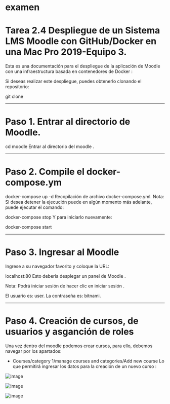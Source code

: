 # examen
# Tarea 2.4 Despliegue de un Sistema LMS Moodle con GitHub/Docker en una Mac Pro 2019-Equipo 3.
Esta es una documentación para el despliegue de la aplicación de Moodle con una infraestructura basada en contenedores de Docker :

Si deseas realizar este despliegue, puedes obtenerlo clonando el repositorio:

git clone <URL>

--------------


# Paso 1. Entrar al directorio de Moodle.

cd moodle
Entrar al directorio del moodle .

-------------------

# Paso 2. Compile el docker-compose.ym

docker-compose up -d
Recopilación de archivo docker-compose.yml.
Nota: Si desea detener la ejecución puede en algún momento más adelante, puede ejecutar el comando:

docker-compose stop
Y para iniciarlo nuevamente:

docker-compose start

------------------

# Paso 3. Ingresar al Moodle

Ingrese a su navegador favorito y coloque la URL:

localhost:80
Esto debería desplegar un panel de Moodle .

Nota: Podrá iniciar sesión de hacer clic en iniciar sesión .

El usuario es: user.
La contraseña es: bitnami.

------------------------

# Paso 4. Creación de cursos, de usuarios y asganción de roles  

Una vez dentro del moodle podemos crear cursos, para ello, debemos navegar por los apartados:

- Courses/category 1/manage courses and categories/Add new course
Lo que permitirá ingresar los datos para la creación de un nuevo curso :

![image](https://github.com/user-attachments/assets/6b16d115-73fc-42b9-9c1d-7c1e85ce1742)

![image](https://github.com/user-attachments/assets/d9429a96-b3ea-4c01-9aa5-f6c9c081abe0)

![image](https://github.com/user-attachments/assets/d57b59e8-932a-437b-b4c0-f0fedf33f688)




